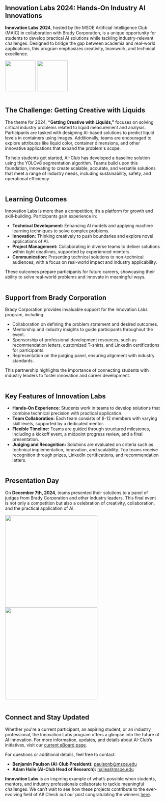 ## Innovation Labs 2024: Hands-On Industry AI Innovations

**Innovation Labs 2024**, hosted by the MSOE Artificial Intelligence Club (MAIC) in collaboration with Brady Corporation, is a unique opportunity for students to develop practical AI solutions while tackling industry-relevant challenges. Designed to bridge the gap between academia and real-world applications, this program emphasizes creativity, teamwork, and technical excellence.

<img src = './img/article_content/brady.png' height = 100px>
<img src = './img/thumbnails/IL_MAIC_Logo_grad.png' height = 100px>
<br/><br/>

## The Challenge: Getting Creative with Liquids
The theme for 2024, **“Getting Creative with Liquids,”** focuses on solving critical industry problems related to liquid measurement and analysis. Participants are tasked with designing AI-based solutions to predict liquid levels in containers using images. Additionally, teams are encouraged to explore attributes like liquid color, container dimensions, and other innovative applications that expand the problem's scope.

To help students get started, AI-Club has developed a baseline solution using the YOLOv8 segmentation algorithm. Teams build upon this foundation, innovating to create scalable, accurate, and versatile solutions that meet a range of industry needs, including sustainability, safety, and operational efficiency.
<br/><br/>

## Learning Outcomes
Innovation Labs is more than a competition; it’s a platform for growth and skill-building. Participants gain experience in:
- **Technical Development:** Enhancing AI models and applying machine learning techniques to solve complex problems.
- **Innovation:** Thinking creatively to push boundaries and explore novel applications of AI.
- **Project Management:** Collaborating in diverse teams to deliver solutions within tight deadlines, supported by experienced mentors.
- **Communication:** Presenting technical solutions to non-technical audiences, with a focus on real-world impact and industry applicability.

These outcomes prepare participants for future careers, showcasing their ability to solve real-world problems and innovate in meaningful ways.
<br/><br/>

## Support from Brady Corporation
Brady Corporation provides invaluable support for the Innovation Labs program, including:
- Collaboration on defining the problem statement and desired outcomes.
- Mentorship and industry insights to guide participants throughout the event.
- Sponsorship of professional development resources, such as recommendation letters, customized T-shirts, and LinkedIn certifications for participants.
- Representation on the judging panel, ensuring alignment with industry standards.

This partnership highlights the importance of connecting students with industry leaders to foster innovation and career development.
<br/><br/>

## Key Features of Innovation Labs
- **Hands-On Experience:** Students work in teams to develop solutions that combine technical precision with practical application.
- **Team Collaboration:** Each team consists of 8-12 members with varying skill levels, supported by a dedicated mentor.
- **Flexible Timeline:** Teams are guided through structured milestones, including a kickoff event, a midpoint progress review, and a final presentation.
- **Judging and Recognition:** Solutions are evaluated on criteria such as technical implementation, innovation, and scalability. Top teams receive recognition through prizes, LinkedIn certifications, and recommendation letters.
<br/><br/>

## Presentation Day
On **December 7th, 2024**, teams presented their solutions to a panel of judges from Brady Corporation and other industry leaders. This final event is not only a competition but also a celebration of creativity, collaboration, and the practical application of AI.

<img src = './img/article_content/IL_2024_Working.jpeg' height = 300px>
<img src = './img/article_content/IL_2024_Group.jpeg' height = 300px>
<br/><br/>

## Connect and Stay Updated
Whether you're a current participant, an aspiring student, or an industry professional, the Innovation Labs program offers a glimpse into the future of AI innovation. For more information, updates, and details about AI-Club’s initiatives, visit our [current eBoard page](https://msoe-maic.com/Contact.html).

For questions or additional details, feel free to contact:
- **Benjamin Paulson (AI-Club President):** [paulsonb@msoe.edu](mailto:paulsonb@msoe.edu)
- **Adam Haile (AI-Club Head of Research):** [hailea@msoe.edu](mailto:hailea@msoe.edu)

**Innovation Labs** is an inspiring example of what’s possible when students, mentors, and industry professionals collaborate to tackle meaningful challenges. We can’t wait to see how these projects contribute to the ever-evolving field of AI! Check out our post congratulating the winners [here](https://www.linkedin.com/posts/ben-paulson-179924224_ai-aiinnovation-hackathon-activity-7281745076085518336-K1yN?utm_source=share&utm_medium=member_desktop).